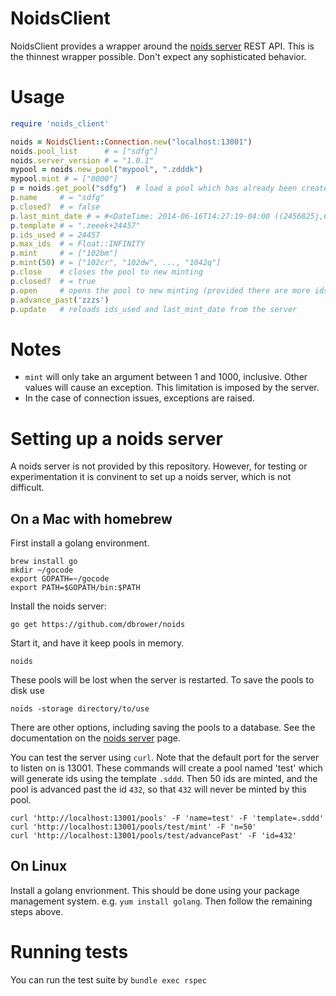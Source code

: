 NoidsClient
===========

NoidsClient provides a wrapper around the [noids server](https://github.com/dbrower/noids) REST API.
This is the thinnest wrapper possible. Don't expect any sophisticated behavior.

# Usage

```ruby
require 'noids_client'

noids = NoidsClient::Connection.new("localhost:13001")
noids.pool_list      # = ["sdfg"]
noids.server_version # = "1.0.1"
mypool = noids.new_pool("mypool", ".zdddk")
mypool.mint # = ["0000"]
p = noids.get_pool("sdfg")  # load a pool which has already been created
p.name     # = "sdfg"
p.closed?  # = false
p.last_mint_date # = #<DateTime: 2014-06-16T14:27:19-04:00 ((2456825j,66439s,22553001n),-14400s,2299161j)>
p.template # = ".zeeek+24457"
p.ids_used # = 24457
p.max_ids  # = Float::INFINITY
p.mint     # = ["102bm"]
p.mint(50) # = ["102cr", "102dw", ..., "1042q"]
p.close    # closes the pool to new minting
p.closed?  # = true
p.open     # opens the pool to new minting (provided there are more ids available for minting)
p.advance_past('zzzs')
p.update   # reloads ids_used and last_mint_date from the server
```

# Notes

* `mint` will only take an argument between 1 and 1000, inclusive. Other values will cause an exception.
This limitation is imposed by the server.
* In the case of connection issues, exceptions are raised.

# Setting up a noids server

A noids server is not provided by this repository.
However, for testing or experimentation it is convinent to set up a noids server, which is not difficult.

## On a Mac with homebrew

First install a golang environment.

    brew install go
    mkdir ~/gocode
    export GOPATH=~/gocode
    export PATH=$GOPATH/bin:$PATH

Install the noids server:

    go get https://github.com/dbrower/noids

Start it, and have it keep pools in memory.

    noids

These pools will be lost when the server is restarted.
To save the pools to disk use

    noids -storage directory/to/use

There are other options, including saving the pools to a database.
See the documentation on the [noids server](https://github.com/dbrower/noids) page.

You can test the server using `curl`.
Note that the default port for the server to listen on is 13001.
These commands will create a pool named 'test' which will generate ids using the template `.sddd`.
Then 50 ids are minted, and the pool is advanced past the id `432`, so that `432` will never be minted by this pool.

    curl 'http://localhost:13001/pools' -F 'name=test' -F 'template=.sddd'
    curl 'http://localhost:13001/pools/test/mint' -F 'n=50'
    curl 'http://localhost:13001/pools/test/advancePast' -F 'id=432'


## On Linux

Install a golang envrionment. This should be done using your package management system.
e.g. `yum install golang`.
Then follow the remaining steps above.

# Running tests

You can run the test suite by `bundle exec rspec`
